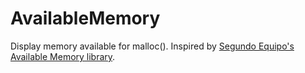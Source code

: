 # AvailableMemory

Display memory available for malloc().  Inspired by [Segundo Equipo's](https://os.mbed.com/users/segundo/) [Available Memory library](https://os.mbed.com/users/segundo/code/AvailableMemory/).
